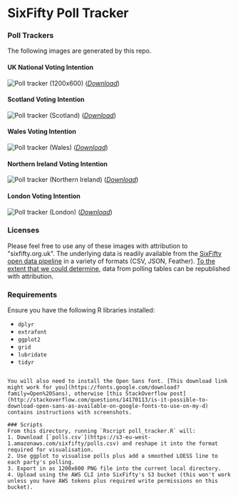 # SixFifty Poll Tracker

### Poll Trackers
The following images are generated by this repo.

#### UK National Voting Intention
![Poll tracker (1200x600)](https://s3-eu-west-1.amazonaws.com/sixfifty/polls-1200x600.png "Poll tracker (1200x600)")
([_Download_](https://s3-eu-west-1.amazonaws.com/sixfifty/polls-1200x600.png))

#### Scotland Voting Intention
![Poll tracker (Scotland)](https://s3-eu-west-1.amazonaws.com/sixfifty/polls-scotland.png "Poll tracker (Scotland)")
([_Download_](https://s3-eu-west-1.amazonaws.com/sixfifty/polls-scotland.png))

#### Wales Voting Intention
![Poll tracker (Wales)](https://s3-eu-west-1.amazonaws.com/sixfifty/polls-wales.png "Poll tracker (Wales)")
([_Download_](https://s3-eu-west-1.amazonaws.com/sixfifty/polls-wales.png))

#### Northern Ireland Voting Intention
![Poll tracker (Northern Ireland)](https://s3-eu-west-1.amazonaws.com/sixfifty/polls-ni.png "Poll tracker (Northern Ireland)")
([_Download_](https://s3-eu-west-1.amazonaws.com/sixfifty/polls-ni.png))

#### London Voting Intention
![Poll tracker (London)](https://s3-eu-west-1.amazonaws.com/sixfifty/polls-london.png "Poll tracker (London)")
([_Download_](https://s3-eu-west-1.amazonaws.com/sixfifty/polls-london.png))

### Licenses
Please feel free to use any of these images with attribution to "sixfifty.org.uk". The underlying data is readily available from the [SixFifty open data pipeline](https://github.com/six50/pipeline/tree/master/data/polls) in a variety of formats (CSV, JSON, Feather). [To the extent that we could determine](https://sixfifty.org.uk/2017/05/21/building-sixfiftys-election-tracker/#fn:1), data from polling tables can be republished with attribution.

### Requirements
Ensure you have the following R libraries installed:
- `dplyr`
- `extrafont`
- `ggplot2`
- `grid`
- `lubridate`
- `tidyr`
```

You will also need to install the Open Sans font. [This download link might work for you](https://fonts.google.com/download?family=Open%20Sans), otherwise [this StackOverflow post](http://stackoverflow.com/questions/14170113/is-it-possible-to-download-open-sans-as-available-on-google-fonts-to-use-on-my-d) contains instructions with screenshots.

### Scripts
From this directory, running `Rscript poll_tracker.R` will:
1. Download [`polls.csv`](https://s3-eu-west-1.amazonaws.com/sixfifty/polls.csv) and reshape it into the format required for visualisation.
2. Use ggplot to visualise polls plus add a smoothed LOESS line to each party's polling.
3. Export in as 1200x600 PNG file into the current local directory.
4. Upload using the AWS CLI into SixFifty's S3 bucket (this won't work unless you have AWS tokens plus required write permissions on this bucket).
